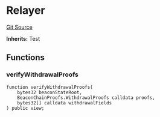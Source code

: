 # Relayer
[Git Source](https://github.com/bowenli86/eigenlayer-contracts/blob/0800603ae0e71de6487dd628cace5380fa364f74/src/test/EigenPod.t.sol)

**Inherits:**
Test


## Functions
### verifyWithdrawalProofs


```solidity
function verifyWithdrawalProofs(
    bytes32 beaconStateRoot,
    BeaconChainProofs.WithdrawalProofs calldata proofs,
    bytes32[] calldata withdrawalFields
) public view;
```

